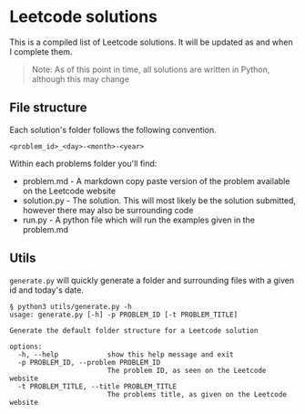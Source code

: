 # Leetcode solutions

This is a compiled list of Leetcode solutions. It will be updated as and when I complete them.

> Note: As of this point in time, all solutions are written in Python, although this may change

## File structure

Each solution's folder follows the following convention.

```
<problem_id>_<day>-<month>-<year>
```

Within each problems folder you'll find:
* problem.md - A markdown copy paste version of the problem available on the Leetcode website
* solution.py - The solution. This will most likely be the solution submitted, however there may also be surrounding code
* run.py - A python file which will run the examples given in the problem.md

## Utils

`` generate.py `` will quickly generate a folder and surrounding files with a given id and today's date.

```
§ python3 utils/generate.py -h
usage: generate.py [-h] -p PROBLEM_ID [-t PROBLEM_TITLE]

Generate the default folder structure for a Leetcode solution

options:
  -h, --help            show this help message and exit
  -p PROBLEM_ID, --problem PROBLEM_ID
                        The problem ID, as seen on the Leetcode website
  -t PROBLEM_TITLE, --title PROBLEM_TITLE
                        The problems title, as given on the Leetcode website
```